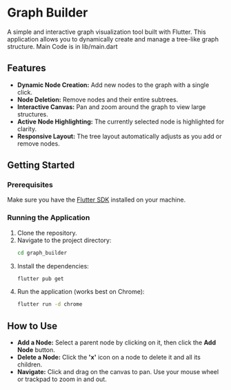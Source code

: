 # Graph Builder

A simple and interactive graph visualization tool built with Flutter. This application allows you to dynamically create and manage a tree-like graph structure.
Main Code is in lib/main.dart

## Features

- **Dynamic Node Creation:** Add new nodes to the graph with a single click.
- **Node Deletion:** Remove nodes and their entire subtrees.
- **Interactive Canvas:** Pan and zoom around the graph to view large structures.
- **Active Node Highlighting:** The currently selected node is highlighted for clarity.
- **Responsive Layout:** The tree layout automatically adjusts as you add or remove nodes.

## Getting Started

### Prerequisites

Make sure you have the [Flutter SDK](https://docs.flutter.dev/get-started/install) installed on your machine.

### Running the Application

1.  Clone the repository.
2.  Navigate to the project directory:
    ```sh
    cd graph_builder
    ```
3.  Install the dependencies:
    ```sh
    flutter pub get
    ```
4.  Run the application (works best on Chrome):
    ```sh
    flutter run -d chrome
    ```

## How to Use

- **Add a Node:** Select a parent node by clicking on it, then click the **Add Node** button.
- **Delete a Node:** Click the **'x'** icon on a node to delete it and all its children.
- **Navigate:** Click and drag on the canvas to pan. Use your mouse wheel or trackpad to zoom in and out.
